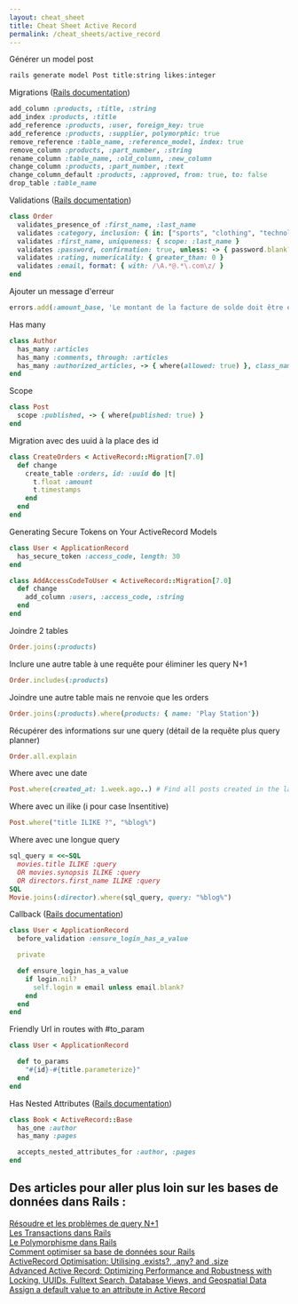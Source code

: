 ```yaml
---
layout: cheat_sheet
title: Cheat Sheet Active Record
permalink: /cheat_sheets/active_record
---
```


Générer un model post

```bash
rails generate model Post title:string likes:integer
```

Migrations (<a href="https://guides.rubyonrails.org/active_record_migrations.html" class="underlined" target="_blank">Rails documentation</a>)

```ruby
add_column :products, :title, :string
add_index :products, :title
add_reference :products, :user, foreign_key: true
add_reference :products, :supplier, polymorphic: true
remove_reference :table_name, :reference_model, index: true
remove_column :products, :part_number, :string
rename_column :table_name, :old_column, :new_column
change_column :products, :part_number, :text
change_column_default :products, :approved, from: true, to: false
drop_table :table_name
```

Validations (<a href="https://guides.rubyonrails.org/active_record_validations.html" class="underlined" target="_blank">Rails documentation</a>)

```ruby
class Order
  validates_presence_of :first_name, :last_name
  validates :category, inclusion: { in: ["sports", "clothing", "technology"] }
  validates :first_name, uniqueness: { scope: :last_name }
  validates :password, confirmation: true, unless: -> { password.blank? }
  validates :rating, numericality: { greater_than: 0 }
  validates :email, format: { with: /\A.*@.*\.com\z/ }
end
```

Ajouter un message d'erreur

```ruby
errors.add(:amount_base, 'Le montant de la facture de solde doit être égale au solde restant du devis')
```

Has many

```ruby
class Author
  has_many :articles
  has_many :comments, through: :articles
  has_many :authorized_articles, -> { where(allowed: true) }, class_name: 'Articles'
end
```

Scope

```ruby
class Post
  scope :published, -> { where(published: true) }
end
```

Migration avec des uuid à la place des id

```ruby
class CreateOrders < ActiveRecord::Migration[7.0]
  def change
    create_table :orders, id: :uuid do |t|
      t.float :amount
      t.timestamps
    end
  end
end
```

Generating Secure Tokens on Your ActiveRecord Models

```ruby
class User < ApplicationRecord
  has_secure_token :access_code, length: 30
end

class AddAccessCodeToUser < ActiveRecord::Migration[7.0]
  def change
    add_column :users, :access_code, :string
  end
end
```

Joindre 2 tables

```ruby
Order.joins(:products)
```

Inclure une autre table à une requête pour éliminer les query N+1

```ruby
Order.includes(:products)
```

Joindre une autre table mais ne renvoie que les orders

```ruby
Order.joins(:products).where(products: { name: 'Play Station'})
```

Récupérer des informations sur une query (détail de la requête plus query planner)

```ruby
Order.all.explain
```

Where avec une date

```ruby
Post.where(created_at: 1.week.ago..) # Find all posts created in the last week
```

Where avec un ilike (i pour case Insentitive)

```ruby
Post.where("title ILIKE ?", "%blog%")
```

Where avec une longue query

```ruby
sql_query = <<~SQL
  movies.title ILIKE :query
  OR movies.synopsis ILIKE :query
  OR directors.first_name ILIKE :query
SQL
Movie.joins(:director).where(sql_query, query: "%blog%")
```

Callback (<a href="https://guides.rubyonrails.org/active_record_callbacks.html" class="underlined" target="_blank">Rails documentation</a>)

```ruby
class User < ApplicationRecord
  before_validation :ensure_login_has_a_value

  private

  def ensure_login_has_a_value
    if login.nil?
      self.login = email unless email.blank?
    end
  end
end
```

Friendly Url in routes with #to_param

```ruby
class User < ApplicationRecord

  def to_params
    "#{id}-#{title.parameterize}"
  end
end
```

Has Nested Attributes (<a href="https://api.rubyonrails.org/classes/ActiveRecord/NestedAttributes/ClassMethods.html" class="underlined" target="_blank">Rails documentation</a>)

```ruby
class Book < ActiveRecord::Base
  has_one :author
  has_many :pages

  accepts_nested_attributes_for :author, :pages
end
```

<h2>Des articles pour aller plus loin sur les bases de données dans Rails :</h2>

<a href="https://blog.appsignal.com/2020/01/22/rails-is-fast-optimize-your-view-performance.html" class="underlined" target="_blank">Résoudre et les problèmes de query N+1</a>
<br>
<a href="https://www.honeybadger.io/blog/avoid-race-condition-in-rails/" class="underlined" target="_blank">Les Transactions dans Rails</a>
<br>
<a href="https://shopify.engineering/changing-polymorphic-type-rails" class="underlined" target="_blank"> Le Polymorphisme dans Rails</a>
<br>
<a href="https://blog.appsignal.com/2022/01/26/test-and-optimize-your-ruby-on-rails-database-performance.html" class="underlined" target="_blank">Comment optimiser sa base de données sour Rails</a>
<br>
<a href="https://reinteractive.com/articles/activerecord-optimisation-utilising-exists-any-and-size" class="underlined" target="_blank">ActiveRecord Optimisation: Utilising .exists?, .any? and .size</a>
<br>
<a href="https://rubyhero.dev/advanced-active-record"
   class="underlined"
   target="_blank">
  Advanced Active Record: Optimizing Performance and Robustness with Locking, UUIDs, Fulltext Search, Database Views, and Geospatial Data
</a>
<br>
<a href="https://andycroll.com/ruby/assign-a-default-to-an-attribute-active-record/"
   class="underlined"
   target="_blank">
  Assign a default value to an attribute in Active Record
</a>
